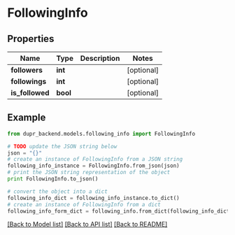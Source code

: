 # FollowingInfo


## Properties
Name | Type | Description | Notes
------------ | ------------- | ------------- | -------------
**followers** | **int** |  | [optional] 
**followings** | **int** |  | [optional] 
**is_followed** | **bool** |  | [optional] 

## Example

```python
from dupr_backend.models.following_info import FollowingInfo

# TODO update the JSON string below
json = "{}"
# create an instance of FollowingInfo from a JSON string
following_info_instance = FollowingInfo.from_json(json)
# print the JSON string representation of the object
print FollowingInfo.to_json()

# convert the object into a dict
following_info_dict = following_info_instance.to_dict()
# create an instance of FollowingInfo from a dict
following_info_form_dict = following_info.from_dict(following_info_dict)
```
[[Back to Model list]](../README.md#documentation-for-models) [[Back to API list]](../README.md#documentation-for-api-endpoints) [[Back to README]](../README.md)


